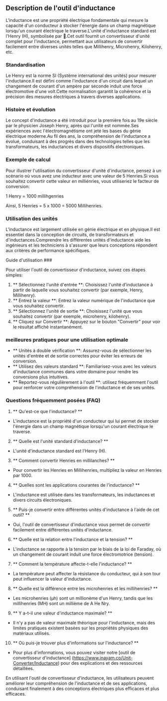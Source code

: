 ## Description de l'outil d'inductance

L'inductance est une propriété électrique fondamentale qui mesure la capacité d'un conducteur à stocker l'énergie dans un champ magnétique lorsqu'un courant électrique le traverse.L'unité d'inductance standard est l'Henry (H), symbolisée par 🔌.Cet outil fournit un convertisseur d'unité complet pour l'inductance, permettant aux utilisateurs de convertir facilement entre diverses unités telles que Millihenry, Microhenry, Kilohenry, etc.

### Standardisation

Le Henry est la norme SI (Système international des unités) pour mesurer l'inductance.Il est défini comme l'inductance d'un circuit dans lequel un changement de courant d'un ampère par seconde induit une force électromotive d'une volt.Cette normalisation garantit la cohérence et la précision des mesures électriques à travers diverses applications.

### Histoire et évolution

Le concept d'inductance a été introduit pour la première fois au 19e siècle par le physicien Joseph Henry, après qui l'unité est nommée.Ses expériences avec l'électromagnétisme ont jeté les bases du génie électrique moderne.Au fil des ans, la compréhension de l'inductance a évolué, conduisant à des progrès dans des technologies telles que les transformateurs, les inductances et divers dispositifs électroniques.

### Exemple de calcul

Pour illustrer l'utilisation du convertisseur d'unité d'inductance, pensez à un scénario où vous avez une inducteur avec une valeur de 5 Henries.Si vous souhaitez convertir cette valeur en milliénries, vous utiliseriez le facteur de conversion:

1 Henry = 1000 millihgenries

Ainsi, 5 Henries = 5 x 1000 = 5000 Millihenries.

### Utilisation des unités

L'inductance est largement utilisée en génie électrique et en physique.Il est essentiel dans la conception de circuits, de transformateurs et d'inductances.Comprendre les différentes unités d'inductance aide les ingénieurs et les techniciens à s'assurer que leurs conceptions répondent aux critères de performance spécifiques.

Guide d'utilisation ###

Pour utiliser l'outil de convertisseur d'inductance, suivez ces étapes simples:

1. ** Sélectionnez l'unité d'entrée **: Choisissez l'unité d'inductance à partir de laquelle vous souhaitez convertir (par exemple, Henry, Millihenry).
2. ** Entrez la valeur **: Entrez la valeur numérique de l'inductance que vous souhaitez convertir.
3. ** Sélectionnez l'unité de sortie **: Choisissez l'unité que vous souhaitez convertir (par exemple, microhenry, kilohenry).
4. ** Cliquez sur Convertir **: Appuyez sur le bouton "Convertir" pour voir le résultat affiché instantanément.

### meilleures pratiques pour une utilisation optimale

- ** Unités à double vérification **: Assurez-vous de sélectionner les unités d'entrée et de sortie correctes pour éviter les erreurs de conversion.
- ** Utilisez des valeurs standard **: Familiarisez-vous avec les valeurs d'inductance communes dans votre domaine pour rendre les conversions plus intuitives.
- ** Reportez-vous régulièrement à l'outil **: utilisez fréquemment l'outil pour renforcer votre compréhension de l'inductance et de ses unités.

### Questions fréquemment posées (FAQ)

1. ** Qu'est-ce que l'inductance? **
- L'inductance est la propriété d'un conducteur qui lui permet de stocker l'énergie dans un champ magnétique lorsqu'un courant électrique le traverse.

2. ** Quelle est l'unité standard d'inductance? **
- L'unité d'inductance standard est l'Henry (H).

3. ** Comment convertir Henries en millilanches? **
- Pour convertir les Henries en Millihenries, multipliez la valeur en Henries par 1000.

4. ** Quelles sont les applications courantes de l'inductance? **
- L'inductance est utilisée dans les transformateurs, les inductances et divers circuits électroniques.

5. ** Puis-je convertir entre différentes unités d'inductance à l'aide de cet outil? **
- Oui, l'outil de convertisseur d'inductance vous permet de convertir facilement entre différentes unités d'inductance.

6. ** Quelle est la relation entre l'inductance et la tension? **
- L'inductance se rapporte à la tension par le biais de la loi de Faraday, où un changement de courant induit une force électromotrice (tension).

7. ** Comment la température affecte-t-elle l'inductance? **
- La température peut affecter la résistance du conducteur, qui à son tour peut influencer la valeur d'inductance.

8. ** Quelle est la différence entre les microhenries et les millihenries? **
- Les microhenries (µh) sont un millionème d'un Henry, tandis que les millihenries (MH) sont un millième de A He Nry.

9. ** Y a-t-il une valeur d'inductance maximale? **
- Il n'y a pas de valeur maximale théorique pour l'inductance, mais des limites pratiques existent basées sur les propriétés physiques des matériaux utilisés.

10. ** Où puis-je trouver plus d'informations sur l'inductance? **
- Pour plus d'informations, vous pouvez visiter notre [outil de convertisseur d'inductance] (https://www.inayam.co/Unit-Converter/Inductance) pour des explications et des ressources détaillées.

En utilisant l'outil de convertisseur d'inductance, les utilisateurs peuvent améliorer leur compréhension de l'inductance et de ses applications, conduisant finalement à des conceptions électriques plus efficaces et plus efficaces.